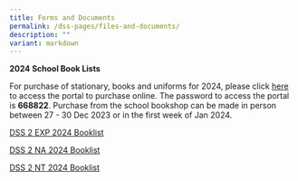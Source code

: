 ```yaml
---
title: Forms and Documents
permalink: /dss-pages/files-and-documents/
description: ""
variant: markdown
---
```

<p><strong>2024 School Book Lists</strong></p>
<p>For purchase of stationary, books and uniforms for 2024, please click <a href="https://dyeducation.net/">here</a> to access the portal to purchase online. The password to access the portal is <strong>668822</strong>. Purchase from the school bookshop can be made in person between 27 - 30 Dec 2023 or in the first week of Jan 2024.</p>

[DSS 2 EXP 2024 Booklist](/files/DSS_2_Exp_2024.pdf)

[DSS 2 NA 2024 Booklist](/files/DSS_2_NA_2024.pdf)

[DSS 2 NT 2024 Booklist](/files/DSS_2_NT_2024.pdf)
<p></p>